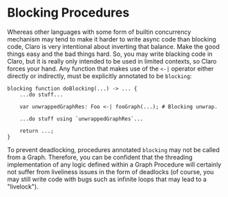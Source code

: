 # Blocking Procedures

Whereas other languages with some form of builtin concurrency mechanism may tend to make it harder to write async code
than blocking code, Claro is very intentional about inverting that balance. Make the good things easy and the bad things
hard. So, you may write blacking code in Claro, but it is really only intended to be used in limited contexts, so Claro
forces your hand. Any function that makes use of the `<-|` operator either directly or indirectly, must be explicitly
annotated to be `blocking`:

```
blocking function doBlocking(...) -> ... {
    ...do stuff...

    var unwrappedGraphRes: Foo <-| fooGraph(...); # Blocking unwrap.

    ...do stuff using `unwrappedGraphRes`...

    return ...;
}
```

To prevent deadlocking, procedures annotated `blocking` may not be called from a Graph. Therefore, you can be confident
that the threading implementation of any logic defined within a Graph Procedure will certainly not suffer from
liveliness issues in the form of deadlocks (of course, you may still write code with bugs such as infinite loops that
may lead to a "livelock").
